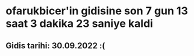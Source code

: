 # ofarukbicer'in gidisine son 7 gun 13 saat 3 dakika 23 saniye kaldi

## Gidis tarihi: 30.09.2022 :(